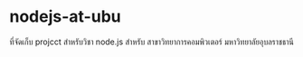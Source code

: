 # nodejs-at-ubu
ที่จัดเก็บ projcct สำหรับวิชา node.js สำหรับ สาขาวิทยาการคอมพิวเตอร์ มหาวิทยาลัยอุบลราชธานี
